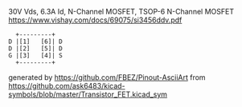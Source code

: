 30V Vds, 6.3A Id, N-Channel MOSFET, TSOP-6
N-Channel MOSFET
https://www.vishay.com/docs/69075/si3456ddv.pdf


	  +---------+
	D |[1]   [6]| D
	D |[2]   [5]| D
	G |[3]   [4]| S
	  +---------+


generated by https://github.com/FBEZ/Pinout-AsciiArt from https://github.com/ask6483/kicad-symbols/blob/master/Transistor_FET.kicad_sym